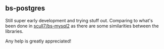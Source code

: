 ## bs-postgres

Still super early development and trying stuff out. Comparing to what's been done in [scull7/bs-mysql2](https://github.com/scull7/bs-mysql2) as there are some similarities between the libraries.

Any help is greatly appreciated!
